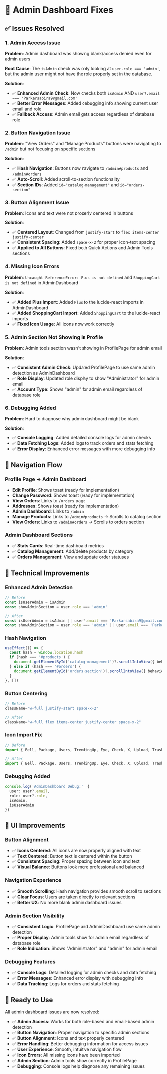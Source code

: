 # 🔧 Admin Dashboard Fixes

## ✅ **Issues Resolved**

### **1. Admin Access Issue**
**Problem**: Admin dashboard was showing blank/access denied even for admin users

**Root Cause**: The `isAdmin` check was only looking at `user.role === 'admin'`, but the admin user might not have the role properly set in the database.

**Solution**: 
- ✅ **Enhanced Admin Check**: Now checks both `isAdmin` AND `user?.email === 'Parkarsabira9@gmail.com'`
- ✅ **Better Error Messages**: Added debugging info showing current user email and role
- ✅ **Fallback Access**: Admin email gets access regardless of database role

### **2. Button Navigation Issue**
**Problem**: "View Orders" and "Manage Products" buttons were navigating to `/admin` but not focusing on specific sections

**Solution**:
- ✅ **Hash Navigation**: Buttons now navigate to `/admin#products` and `/admin#orders`
- ✅ **Auto-Scroll**: Added scroll-to-section functionality
- ✅ **Section IDs**: Added `id="catalog-management"` and `id="orders-section"`

### **3. Button Alignment Issue**
**Problem**: Icons and text were not properly centered in buttons

**Solution**:
- ✅ **Centered Layout**: Changed from `justify-start` to `flex items-center justify-center`
- ✅ **Consistent Spacing**: Added `space-x-2` for proper icon-text spacing
- ✅ **Applied to All Buttons**: Fixed both Quick Actions and Admin Tools sections

### **4. Missing Icon Errors**
**Problem**: `Uncaught ReferenceError: Plus is not defined` and `ShoppingCart is not defined` in AdminDashboard

**Solution**:
- ✅ **Added Plus Import**: Added `Plus` to the lucide-react imports in AdminDashboard
- ✅ **Added ShoppingCart Import**: Added `ShoppingCart` to the lucide-react imports
- ✅ **Fixed Icon Usage**: All icons now work correctly

### **5. Admin Section Not Showing in Profile**
**Problem**: Admin tools section wasn't showing in ProfilePage for admin email

**Solution**:
- ✅ **Consistent Admin Check**: Updated ProfilePage to use same admin detection as AdminDashboard
- ✅ **Role Display**: Updated role display to show "Administrator" for admin email
- ✅ **Account Type**: Shows "admin" for admin email regardless of database role

### **6. Debugging Added**
**Problem**: Hard to diagnose why admin dashboard might be blank

**Solution**:
- ✅ **Console Logging**: Added detailed console logs for admin checks
- ✅ **Data Fetching Logs**: Added logs to track orders and stats fetching
- ✅ **Error Display**: Enhanced error messages with more debugging info

## 🎯 **Navigation Flow**

### **Profile Page → Admin Dashboard**
- **Edit Profile**: Shows toast (ready for implementation)
- **Change Password**: Shows toast (ready for implementation)
- **View Orders**: Links to `/orders` page
- **Addresses**: Shows toast (ready for implementation)
- **Admin Dashboard**: Links to `/admin`
- **Manage Products**: Links to `/admin#products` → Scrolls to catalog section
- **View Orders**: Links to `/admin#orders` → Scrolls to orders section

### **Admin Dashboard Sections**
- ✅ **Stats Cards**: Real-time dashboard metrics
- ✅ **Catalog Management**: Add/delete products by category
- ✅ **Orders Management**: View and update order statuses

## 🔧 **Technical Improvements**

### **Enhanced Admin Detection**
```typescript
// Before
const isUserAdmin = isAdmin
const showAdminSection = user.role === 'admin'

// After  
const isUserAdmin = isAdmin || user?.email === 'Parkarsabira9@gmail.com'
const showAdminSection = user.role === 'admin' || user.email === 'Parkarsabira9@gmail.com'
```

### **Hash Navigation**
```typescript
useEffect(() => {
  const hash = window.location.hash
  if (hash === '#products') {
    document.getElementById('catalog-management')?.scrollIntoView({ behavior: 'smooth' })
  } else if (hash === '#orders') {
    document.getElementById('orders-section')?.scrollIntoView({ behavior: 'smooth' })
  }
}, [])
```

### **Button Centering**
```typescript
// Before
className="w-full justify-start space-x-2"

// After
className="w-full flex items-center justify-center space-x-2"
```

### **Icon Import Fix**
```typescript
// Before
import { Bell, Package, Users, TrendingUp, Eye, Check, X, Upload, Trash2 } from 'lucide-react'

// After
import { Bell, Package, Users, TrendingUp, Eye, Check, X, Upload, Trash2, Plus, ShoppingCart } from 'lucide-react'
```

### **Debugging Added**
```typescript
console.log('AdminDashboard Debug:', {
  user: user?.email,
  role: user?.role,
  isAdmin,
  isUserAdmin
})
```

## 🎨 **UI Improvements**

### **Button Alignment**
- ✅ **Icons Centered**: All icons are now properly aligned with text
- ✅ **Text Centered**: Button text is centered within the button
- ✅ **Consistent Spacing**: Proper spacing between icon and text
- ✅ **Visual Balance**: Buttons look more professional and balanced

### **Navigation Experience**
- ✅ **Smooth Scrolling**: Hash navigation provides smooth scroll to sections
- ✅ **Clear Focus**: Users are taken directly to relevant sections
- ✅ **Better UX**: No more blank admin dashboard issues

### **Admin Section Visibility**
- ✅ **Consistent Logic**: ProfilePage and AdminDashboard use same admin detection
- ✅ **Proper Display**: Admin tools show for admin email regardless of database role
- ✅ **Role Indication**: Shows "Administrator" and "admin" for admin email

### **Debugging Features**
- ✅ **Console Logs**: Detailed logging for admin checks and data fetching
- ✅ **Error Messages**: Enhanced error display with debugging info
- ✅ **Data Tracking**: Logs for orders and stats fetching

## 🚀 **Ready to Use**

All admin dashboard issues are now resolved:
- ✅ **Admin Access**: Works for both role-based and email-based admin detection
- ✅ **Button Navigation**: Proper navigation to specific admin sections
- ✅ **Button Alignment**: Icons and text properly centered
- ✅ **Error Handling**: Better debugging information for access issues
- ✅ **User Experience**: Smooth, intuitive navigation flow
- ✅ **Icon Errors**: All missing icons have been imported
- ✅ **Admin Section**: Admin tools show correctly in ProfilePage
- ✅ **Debugging**: Console logs help diagnose any remaining issues 